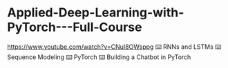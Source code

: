 # Applied-Deep-Learning-with-PyTorch---Full-Course
https://www.youtube.com/watch?v=CNuI8OWsppg
⌨️ RNNs and LSTMs
⌨️ Sequence Modeling
⌨️ PyTorch
⌨️ Building a Chatbot in PyTorch
